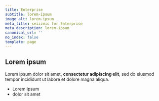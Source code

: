 ```yaml
---
title: Enterprise
subtitle: lorem-ipsum
image_alt: lorem-ipsum
meta_title: seizzmic for Enterprise
meta_description: lorem-ipsum
canonical_url: ''
no_index: false
template: page
---
```

## Lorem ipsum

Lorem ipsum dolor sit amet, **consectetur adipiscing elit**, sed do eiusmod tempor incididunt ut labore et dolore magna aliqua.

- Lorem ipsum
- dolor sit amet
